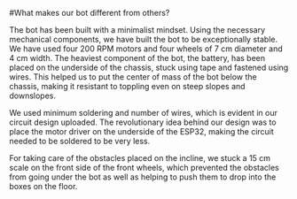#What makes our bot different from others?

The bot has been built with a minimalist mindset. 
Using the necessary mechanical components, we have built the bot to be exceptionally stable. We have used four 200 RPM motors and four wheels of 7 cm diameter and 4 cm width. The heaviest component of the bot, the battery, has been placed on the underside of the chassis, stuck using tape and fastened using wires. This helped us to put the center of mass of the bot below the chassis, making it resistant to toppling even on steep slopes and downslopes.

We used minimum soldering and number of wires, which is evident in our circuit design uploaded. The revolutionary idea behind our design was to place the motor driver on the underside of the ESP32, making the circuit needed to be soldered to be very less. 

For taking care of the obstacles placed on the incline, we stuck a 15 cm scale on the front side of the front wheels, which prevented the obstacles from going under the bot as well as helping to push them to drop into the boxes on the floor. 
